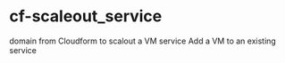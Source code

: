 # cf-scaleout_service
domain from Cloudform to scalout a VM service
Add a VM to an existing service
